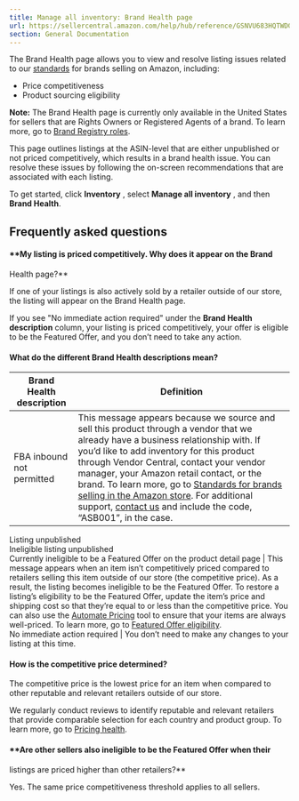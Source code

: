 ```yaml
---
title: Manage all inventory: Brand Health page
url: https://sellercentral.amazon.com/help/hub/reference/GSNVU683HQTWDGHM
section: General Documentation
---
```


The Brand Health page allows you to view and resolve listing issues related to
our [standards](/help/hub/reference/201797950) for brands selling on Amazon,
including:

  * Price competitiveness
  * Product sourcing eligibility 

**Note:** The Brand Health page is currently only available in the United
States for sellers that are Rights Owners or Registered Agents of a brand. To
learn more, go to [Brand Registry
roles](/help/hub/reference/GCF9UE9VGKGA2W5F).

This page outlines listings at the ASIN-level that are either unpublished or
not priced competitively, which results in a brand health issue. You can
resolve these issues by following the on-screen recommendations that are
associated with each listing.

To get started, click **Inventory** , select **Manage all inventory** , and
then **Brand Health**.

## Frequently asked questions

####  **My listing is priced competitively. Why does it appear on the Brand
Health page?**

If one of your listings is also actively sold by a retailer outside of our
store, the listing will appear on the Brand Health page.

If you see "No immediate action required" under the **Brand Health
description** column, your listing is priced competitively, your offer is
eligible to be the Featured Offer, and you don’t need to take any action.

####  **What do the different Brand Health descriptions mean?**

Brand Health description | Definition  
---|---  
FBA inbound not permitted | This message appears because we source and sell this product through a vendor that we already have a business relationship with. If you’d like to add inventory for this product through Vendor Central, contact your vendor manager, your Amazon retail contact, or the brand. To learn more, go to [Standards for brands selling in the Amazon store](/help/hub/reference/201797950). For additional support, [contact us](https://sellercentral.amazon.com/cu/contact-us) and include the code, “ASB001”, in the case.  
Listing unpublished  
Ineligible listing unpublished  
Currently ineligible to be a Featured Offer on the product detail page |  This message appears when an item isn’t competitively priced compared to retailers selling this item outside of our store (the competitive price). As a result, the listing becomes ineligible to be the Featured Offer. To restore a listing’s eligibility to be the Featured Offer, update the item’s price and shipping cost so that they’re equal to or less than the competitive price. You can also use the [Automate Pricing](https://sellercentral.amazon.com/automatepricing/home) tool to ensure that your items are always well-priced.  To learn more, go to [Featured Offer eligibility](/help/hub/reference/G200418100).  
No immediate action required | You don’t need to make any changes to your listing at this time.  
  
####  **How is the competitive price determined?**

The competitive price is the lowest price for an item when compared to other
reputable and relevant retailers outside of our store.

We regularly conduct reviews to identify reputable and relevant retailers that
provide comparable selection for each country and product group. To learn
more, go to [Pricing health](/help/hub/reference/GSTH6YN3BR8XNWBW).

####  **Are other sellers also ineligible to be the Featured Offer when their
listings are priced higher than other retailers?**

Yes. The same price competitiveness threshold applies to all sellers.

